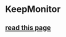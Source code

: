# KeepMonitor

## [read this page](https://github.com/tatfook/wikicraft/wiki/keepwork-docker-migration)
